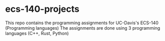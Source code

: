 # ecs-140-projects

This repo contains the programming assignments for UC-Davis's ECS-140 (Programming languages)
The assignments are done using 3 programming languages (C++, Rust, Python)
